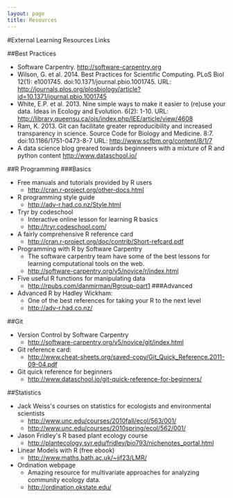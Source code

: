 ```yaml
---
layout: page
title: Resources
---
```


#External Learning Resources Links

##Best Practices
* Software Carpentry. <http://software-carpentry.org>
* Wilson, G. et al. 2014. Best Practices for Scientific Computing. PLoS Biol
12(1): e1001745. doi:10.1371/journal.pbio.1001745. URL: 
<http://journals.plos.org/plosbiology/article?id=10.1371/journal.pbio.1001745>
* White, E.P. et al. 2013. Nine simple ways to make it easier to (re)use your
data. Ideas in Ecology and Evolution. 6(2): 1-10. URL:
<http://library.queensu.ca/ojs/index.php/IEE/article/view/4608>
* Ram, K. 2013. Git can facilitate greater reproducibility and increased
transparency in science. Source Code for Biology and Medicine. 8:7.
doi:10.1186/1751-0473-8-7 URL: <http://www.scfbm.org/content/8/1/7>
* A data science blog greared towards beginneers with a mixture of R and python
content <http://www.dataschool.io/>

##R Programming
###Basics
* Free manuals and tutorials provided by R users
    - <http://cran.r-project.org/other-docs.html>
* R programming style guide
    - <http://adv-r.had.co.nz/Style.html>
* Tryr by codeschool
    - Interactive online lesson for learning R basics
    - <http://tryr.codeschool.com/>
* A fairly comprehensive R reference card
    - <http://cran.r-project.org/doc/contrib/Short-refcard.pdf>
* Programming with R by Software Carpentry
    - The software carpentry team have some of the best lessons for learning
    computational tools on the web.
    - <http://software-carpentry.org/v5/novice/r/index.html>
* Five useful R functions for manipulating data
    - <http://rpubs.com/danmirman/Rgroup-part1>
###Advanced
* Advanced R by Hadley Wickham: 
    - One of the best references for taking your R to the next level
    - <http://adv-r.had.co.nz/>

##Git
* Version Control by Software Carpentry
    - <http://software-carpentry.org/v5/novice/git/index.html>
* Git reference card: 
    - <http://www.cheat-sheets.org/saved-copy/Git_Quick_Reference.2011-09-04.pdf>
* Git quick reference for beginners
    - <http://www.dataschool.io/git-quick-reference-for-beginners/>

##Statistics
* Jack Weiss's courses on statistics for ecologists and environmental scientists
    - <http://www.unc.edu/courses/2010fall/ecol/563/001/>
    - <http://www.unc.edu/courses/2010spring/ecol/562/001/>
* Jason Fridley's R based plant ecology course
    - <http://plantecology.syr.edu/fridley/bio793/nichenotes_portal.html>
* Linear Models with R (free ebook)
    - <http://www.maths.bath.ac.uk/~jjf23/LMR/>
* Ordination webpage
    - Amazing resource for multivariate approaches for analyzing community
    ecology data. 
    - <http://ordination.okstate.edu/>
